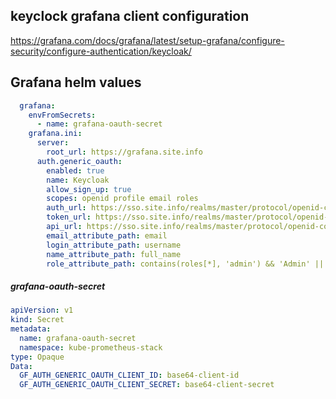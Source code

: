 
## keyclock grafana client configuration
https://grafana.com/docs/grafana/latest/setup-grafana/configure-security/configure-authentication/keycloak/


## Grafana helm values
```yaml
  grafana:
    envFromSecrets:
      - name: grafana-oauth-secret
    grafana.ini:
      server:
        root_url: https://grafana.site.info
      auth.generic_oauth:
        enabled: true
        name: Keycloak
        allow_sign_up: true
        scopes: openid profile email roles
        auth_url: https://sso.site.info/realms/master/protocol/openid-connect/auth
        token_url: https://sso.site.info/realms/master/protocol/openid-connect/token
        api_url: https://sso.site.info/realms/master/protocol/openid-connect/userinfo
        email_attribute_path: email
        login_attribute_path: username
        name_attribute_path: full_name
        role_attribute_path: contains(roles[*], 'admin') && 'Admin' || contains(roles[*], 'editor') && 'Editor' || 'Viewer'
```

##### grafana-oauth-secret
```yaml
apiVersion: v1
kind: Secret
metadata:
  name: grafana-oauth-secret
  namespace: kube-prometheus-stack
type: Opaque
Data:
  GF_AUTH_GENERIC_OAUTH_CLIENT_ID: base64-client-id
  GF_AUTH_GENERIC_OAUTH_CLIENT_SECRET: base64-client-secret

```

